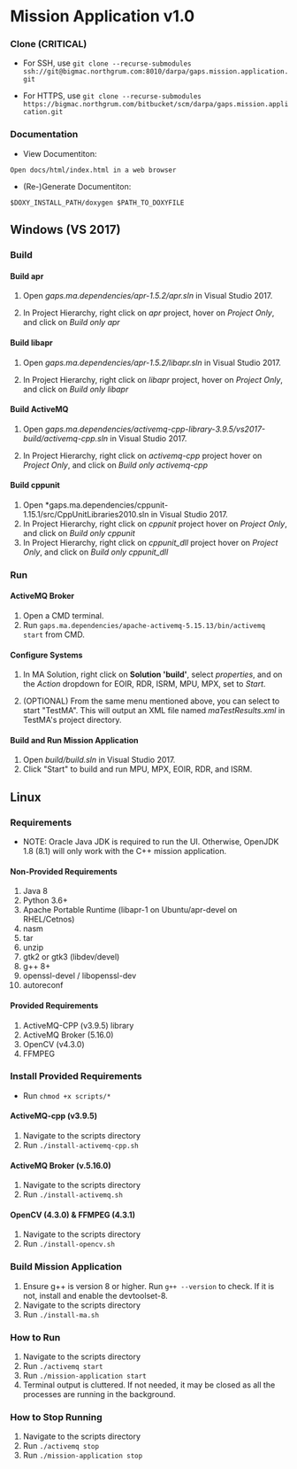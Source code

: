# Mission Application v1.0
### Clone (CRITICAL)
* For SSH, use
`git clone --recurse-submodules ssh://git@bigmac.northgrum.com:8010/darpa/gaps.mission.application.git`

* For HTTPS, use `git clone --recurse-submodules https://bigmac.northgrum.com/bitbucket/scm/darpa/gaps.mission.application.git`

### Documentation
* View Documentiton:
```
Open docs/html/index.html in a web browser 
```
* (Re-)Generate Documentiton:

```
$DOXY_INSTALL_PATH/doxygen $PATH_TO_DOXYFILE
```

## Windows (VS 2017)

### Build

#### Build apr
1. Open *gaps.ma.dependencies/apr-1.5.2/apr.sln* in Visual Studio 2017.

2. In Project Hierarchy, right click on *apr* project, hover on *Project Only*, and click on *Build only apr*

#### Build libapr
1. Open *gaps.ma.dependencies/apr-1.5.2/libapr.sln* in Visual Studio 2017.

2. In Project Hierarchy, right click on *libapr* project, hover on *Project Only*, and click on *Build only libapr*

#### Build ActiveMQ

1. Open *gaps.ma.dependencies/activemq-cpp-library-3.9.5/vs2017-build/activemq-cpp.sln* in Visual Studio 2017.

2. In Project Hierarchy, right click on *activemq-cpp* project hover on *Project Only*, and click on *Build only activemq-cpp*


#### Build cppunit

1. Open *gaps.ma.dependencies/cppunit-1.15.1/src/CppUnitLibraries2010.sln in Visual Studio 2017.
2. In Project Hierarchy, right click on *cppunit* project hover on *Project Only*, and click on *Build only cppunit*
3. In Project Hierarchy, right click on *cppunit_dll* project hover on *Project Only*, and click on *Build only cppunit_dll*

### Run

#### ActiveMQ Broker

1. Open a CMD terminal.
2. Run ```gaps.ma.dependencies/apache-activemq-5.15.13/bin/activemq start``` from CMD.

#### Configure Systems


1. In MA Solution, right click on **Solution 'build'**, select *properties*, and on the *Action* dropdown for EOIR, RDR, ISRM, MPU, MPX, set to *Start*. 

2. (OPTIONAL) From the same menu mentioned above, you can select to start "TestMA". This will output an XML file named *maTestResults.xml* in TestMA's project directory.

#### Build and Run Mission Application
1. Open *build/build.sln* in Visual Studio 2017.
2. Click "Start" to build and run MPU, MPX, EOIR, RDR, and ISRM.

## Linux

### Requirements
* NOTE: Oracle Java JDK is required to run the UI. Otherwise, OpenJDK 1.8 (8.1) will only work with the C++ mission application.

#### Non-Provided Requirements
1. Java 8
2. Python 3.6+
3. Apache Portable Runtime (libapr-1 on Ubuntu/apr-devel on RHEL/Cetnos)
4. nasm
5. tar
6. unzip
7. gtk2 or gtk3 (libdev/devel)
8. g++ 8+
9. openssl-devel / libopenssl-dev
10. autoreconf


#### Provided Requirements
1. ActiveMQ-CPP (v3.9.5) library
2. ActiveMQ Broker (5.16.0)
3. OpenCV (v4.3.0)
4. FFMPEG

### Install Provided Requirements

* Run `chmod +x scripts/*`

#### ActiveMQ-cpp (v3.9.5)
1. Navigate to the scripts directory
2. Run `./install-activemq-cpp.sh`

#### ActiveMQ Broker (v.5.16.0)
1. Navigate to the scripts directory
2. Run `./install-activemq.sh`

#### OpenCV (4.3.0) & FFMPEG (4.3.1)

1. Navigate to the scripts directory
2. Run `./install-opencv.sh`


### Build Mission Application
1. Ensure g++ is version 8 or higher. Run `g++ --version` to check. If it is not, install and enable the devtoolset-8.
2. Navigate to the scripts directory
3. Run `./install-ma.sh`


### How to Run
1. Navigate to the scripts directory
2. Run `./activemq start`
3. Run `./mission-application start`
4. Terminal output is cluttered. If not needed, it may be closed as all the processes are running in the background.

### How to Stop Running
1. Navigate to the scripts directory
2. Run `./activemq stop`
3. Run `./mission-application stop`
